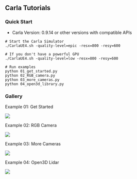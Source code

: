 ## Carla Tutorials


### Quick Start

- Carla Version: 0.9.14 or other versions with compatible APIs

```
# Start the Carla Simulator
./CarlaUE4.sh -quality-level=epic -resx=800 -resy=600

# If you don't have a powerful GPU
./CarlaUE4.sh -quality-level=low -resx=800 -resy=600

# Run examples
python 01_get_started.py
python 02_RGB_camera.py
python 03_more_cameras.py
python 04_open3d_library.py
```

### Gallery

Example 01: Get Started

![](docs/01_get_started.gif)

Example 02: RGB Camera

![](docs/02_RGB_camera.gif)

Example 03: More Cameras

![](docs/03_more_cameras.gif)

Example 04: Open3D Lidar

![](docs/04_open3d_lidar.gif)
